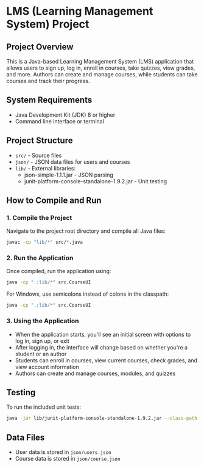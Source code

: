 # LMS (Learning Management System) Project

## Project Overview
This is a Java-based Learning Management System (LMS) application that allows users to sign up, log in, enroll in courses, take quizzes, view grades, and more. Authors can create and manage courses, while students can take courses and track their progress.

## System Requirements
- Java Development Kit (JDK) 8 or higher
- Command line interface or terminal

## Project Structure
- `src/` - Source files
- `json/` - JSON data files for users and courses
- `lib/` - External libraries:
  - json-simple-1.1.1.jar - JSON parsing
  - junit-platform-console-standalone-1.9.2.jar - Unit testing

## How to Compile and Run

### 1. Compile the Project
Navigate to the project root directory and compile all Java files:

```bash
javac -cp "lib/*" src/*.java
```

### 2. Run the Application
Once compiled, run the application using:

```bash
java -cp ".:lib/*" src.CourseUI
```

For Windows, use semicolons instead of colons in the classpath:

```bash
java -cp ".;lib/*" src.CourseUI
```

### 3. Using the Application
- When the application starts, you'll see an initial screen with options to log in, sign up, or exit
- After logging in, the interface will change based on whether you're a student or an author
- Students can enroll in courses, view current courses, check grades, and view account information
- Authors can create and manage courses, modules, and quizzes

## Testing
To run the included unit tests:

```bash
java -jar lib/junit-platform-console-standalone-1.9.2.jar --class-path . --scan-class-path
```

## Data Files
- User data is stored in `json/users.json`
- Course data is stored in `json/course.json`
